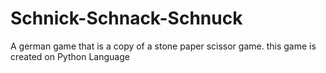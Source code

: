 # Schnick-Schnack-Schnuck
A german game that is a copy of a stone paper scissor game.
this game is created on Python Language
